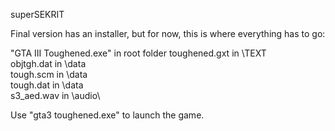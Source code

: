 superSEKRIT

Final version has an installer, but for now, this is where everything has to
go:

"GTA III Toughened.exe" in root folder
toughened.gxt in \TEXT\
objtgh.dat in \data\
tough.scm in \data\
tough.dat in \data\
s3_aed.wav in \audio\

Use "gta3 toughened.exe" to launch the game.
